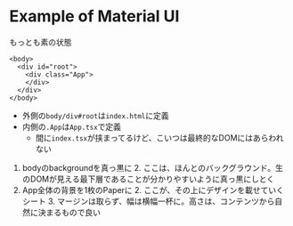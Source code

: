 # Example of Material UI

もっとも素の状態

```
<body>
  <div id="root">
    <div class="App">
    </div>
  </div>
</body>
```

- 外側の`body/div#root`は`index.html`に定義
- 内側の`.App`は`App.tsx`で定義
  - 間に`index.tsx`が挟まってるけど、こいつは最終的なDOMにはあらわれない

1. bodyのbackgroundを真っ黒に
   2. ここは、ほんとのバックグラウンド。生のDOMが見える最下層であることが分かりやすいように真っ黒にしとく
1. App全体の背景を1枚のPaperに
   2. ここが、その上にデザインを載せていくシート
   3. マージンは取らず、幅は横幅一杯に。高さは、コンテンツから自然に決まるもので良い
